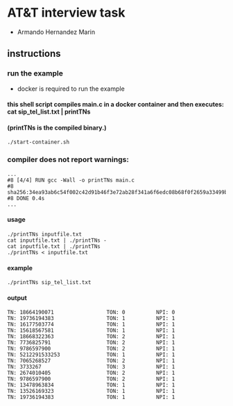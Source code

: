 # AT&T interview task
- Armando Hernandez Marin


## instructions
### run the example
- docker is required to run the example

#### this shell script compiles main.c in a docker container and then executes:  cat sip_tel_list.txt | printTNs 
#### (printTNs is the compiled binary.)

```
./start-container.sh
```

### compiler does not report warnings:

```
...
#8 [4/4] RUN gcc -Wall -o printTNs main.c
#8 sha256:34ea93ab6c54f002c42d91b46f3e72ab28f341a6f6edc08b68f0f2659a33499b
#8 DONE 0.4s
...
```

#### usage

```
./printTNs inputfile.txt
cat inputfile.txt | ./printTNs -
cat inputfile.txt | ./printTNs
./printTNs < inputfile.txt
```

#### example

```
./printTNs sip_tel_list.txt
```

#### output

```
TN: 18664190071                 TON: 0          NPI: 0
TN: 19736194383                 TON: 1          NPI: 1
TN: 16177503774                 TON: 1          NPI: 1
TN: 15618567581                 TON: 1          NPI: 1
TN: 18668322363                 TON: 2          NPI: 1
TN: 7736825791                  TON: 2          NPI: 1
TN: 9786597900                  TON: 2          NPI: 1
TN: 5212291533253               TON: 1          NPI: 1
TN: 7065268527                  TON: 2          NPI: 1
TN: 3733267                     TON: 3          NPI: 1
TN: 2674010405                  TON: 2          NPI: 1
TN: 9786597900                  TON: 2          NPI: 1
TN: 13478963834                 TON: 1          NPI: 1
TN: 13526169323                 TON: 1          NPI: 1
TN: 19736194383                 TON: 1          NPI: 1
```